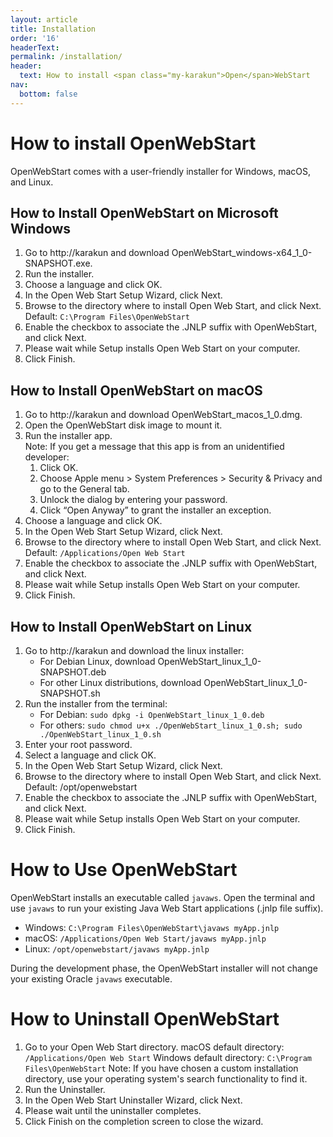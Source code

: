 ```yaml
---
layout: article
title: Installation
order: '16'
headerText:
permalink: /installation/
header:
  text: How to install <span class="my-karakun">Open</span>WebStart
nav:
  bottom: false
---
```


# How to install <span class="my-karakun">Open</span>WebStart

<span class="my-karakun">Open</span>WebStart comes with a user-friendly installer for Windows, macOS, and Linux.

## How to Install <span class="my-karakun">Open</span>WebStart on Microsoft Windows

1. Go to http://karakun and download OpenWebStart_windows-x64_1_0-SNAPSHOT.exe.
1. Run the installer.
1. Choose a language and click OK. 
1. In the Open Web Start Setup Wizard, click Next.
1. Browse to the directory where to install Open Web Start, and click Next. 
   <br />Default: `C:\Program Files\OpenWebStart`
1. Enable the checkbox to associate the .JNLP suffix with OpenWebStart, and click Next.
1. Please wait while Setup installs Open Web Start on your computer.
1. Click Finish.

## How to Install <span class="my-karakun">Open</span>WebStart on macOS

1. Go to http://karakun and download OpenWebStart_macos_1_0.dmg.
1. Open the OpenWebStart disk image to mount it. 
1. Run the installer app.
    <br />Note: If you get a message that this app is from an unidentified developer:
    1. Click OK. 
    1. Choose Apple menu > System Preferences > Security & Privacy and go to the General tab. 
    1. Unlock the dialog by entering your password.
    1. Click “Open Anyway” to grant the installer an exception. 
1. Choose a language and click OK. 
1. In the Open Web Start Setup Wizard, click Next.
1. Browse to the directory where to install Open Web Start, and click Next. 
    <br />Default: `/Applications/Open Web Start`
1. Enable the checkbox to associate the .JNLP suffix with OpenWebStart, and click Next.
1. Please wait while Setup installs Open Web Start on your computer.
1. Click Finish.

## How to Install <span class="my-karakun">Open</span>WebStart on Linux

1. Go to http://karakun and download the linux installer:
   * For Debian Linux, download OpenWebStart_linux_1_0-SNAPSHOT.deb
   * For other Linux distributions, download OpenWebStart_linux_1_0-SNAPSHOT.sh
1. Run the installer from the terminal: 
   * For Debian: `sudo dpkg -i OpenWebStart_linux_1_0.deb`
   * For others: `sudo chmod u+x ./OpenWebStart_linux_1_0.sh; sudo ./OpenWebStart_linux_1_0.sh`
1. Enter your root password.
1. Select a language and click OK. 
1. In the Open Web Start Setup Wizard, click Next.
1. Browse to the directory where to install Open Web Start, and click Next. 
   Default: /opt/openwebstart
1. Enable the checkbox to associate the .JNLP suffix with OpenWebStart, and click Next.
1. Please wait while Setup installs Open Web Start on your computer.
1. Click Finish.

# How to Use <span class="my-karakun">Open</span>WebStart

<span class="my-karakun">Open</span>WebStart installs an executable called `javaws`. Open the terminal and use `javaws` to run your existing Java Web Start applications (.jnlp file suffix).

* Windows:
  `C:\Program Files\OpenWebStart\javaws myApp.jnlp`
* macOS: 
  `/Applications/Open Web Start/javaws myApp.jnlp`
* Linux: 
  `/opt/openwebstart/javaws myApp.jnlp`

During the development phase, the <span class="my-karakun">Open</span>WebStart installer will not change your existing Oracle `javaws` executable.

# How to Uninstall <span class="my-karakun">Open</span>WebStart

1. Go to your Open Web Start directory. 
   macOS default directory: `/Applications/Open Web Start`
   Windows default directory: `C:\Program Files\OpenWebStart`
   Note: If you have chosen a custom installation directory, use your operating system's search functionality to find it. 
1. Run the Uninstaller.
1. In the Open Web Start Uninstaller Wizard, click Next.
1. Please wait until the uninstaller completes.
1. Click Finish on the completion screen to close the wizard.
